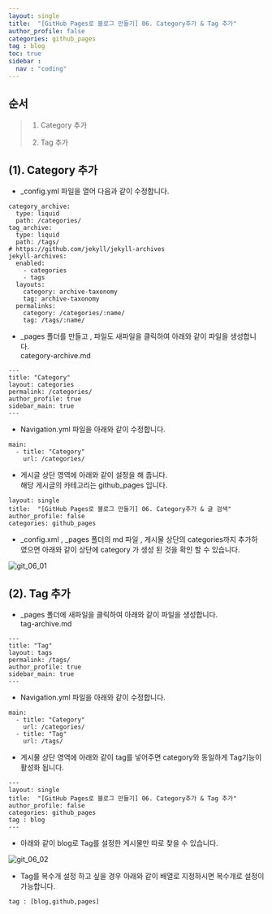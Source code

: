 ```yaml
---
layout: single
title:  "[GitHub Pages로 블로그 만들기] 06. Category추가 & Tag 추가"
author_profile: false
categories: github_pages
tag : blog
toc: true
sidebar :
  nav : "coding"
---
```




## 순서

>1. Category 추가
>
>2. Tag 추가
>





## (1). Category 추가

- _config.yml 파일을 열어 다음과 같이 수정합니다.	

```
category_archive:
  type: liquid
  path: /categories/
tag_archive:
  type: liquid
  path: /tags/
# https://github.com/jekyll/jekyll-archives
jekyll-archives:
  enabled:
    - categories
    - tags
  layouts:
    category: archive-taxonomy
    tag: archive-taxonomy
  permalinks:
    category: /categories/:name/
    tag: /tags/:name/
```

- _pages 폴더를 만들고 , 파일도 새파일을 클릭하여 아래와 같이 파일을 생성합니다.  
  category-archive.md

```
---
title: "Category"
layout: categories
permalink: /categories/
author_profile: true
sidebar_main: true
---
```

- Navigation.yml 파일을 아래와 같이 수정합니다.

```
main:
  - title: "Category"
    url: /categories/
```

- 게시글 상단 영역에 아래와 같이 설정을 해 줍니다.   
  해당 게시글의 카테고리는 github_pages 입니다.

```
layout: single
title:  "[GitHub Pages로 블로그 만들기] 06. Category추가 & 글 검색"
author_profile: false
categories: github_pages
```

- _config.xml , _pages 폴더의 md 파일 , 게시물 상단의 categories까지 추가하였으면 아래와 같이 상단에 category 가 생성 된 것을 확인 할 수 있습니다.

![git_06_01](../../images/2022-06-16-git_06/git_06_01.png) 





## (2). Tag 추가

- _pages 폴더에 새파일을 클릭하여 아래와 같이 파일을 생성합니다.  
  tag-archive.md

```
---
title: "Tag"
layout: tags
permalink: /tags/
author_profile: true
sidebar_main: true
---

```

- Navigation.yml 파일을 아래와 같이 수정합니다.

```
main:
  - title: "Category"
    url: /categories/
  - title: "Tag"
    url: /tags/  
```

- 게시물 상단 영역에 아래와 같이 tag를 넣어주면 category와 동일하게 Tag기능이 활성화 됩니다.

```
---
layout: single
title:  "[GitHub Pages로 블로그 만들기] 06. Category추가 & Tag 추가"
author_profile: false
categories: github_pages
tag : blog
---
```

- 아래와 같이 blog로 Tag를 설정한 게시물만 따로 찾을 수 있습니다.

![git_06_02](../../images/2022-06-16-git_06/git_06_02.png)

- Tag를 복수개 설정 하고 싶을 경우 아래와 같이 배열로 지정하시면 복수개로 설정이 가능합니다.

```
tag : [blog,github,pages]
```

